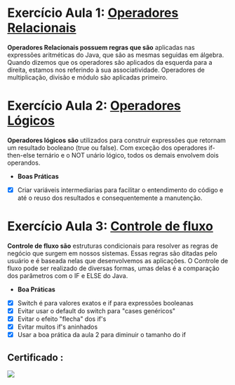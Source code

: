 # Exercício Aula 1: [Operadores Relacionais](https://github.com/edvaldoljr/Curso-Dio-Logica-Condicional-e-Controle-de-Fluxos-em-Java/blob/master/src/operadores/relacionais/Main.java)

**Operadores Relacionais possuem regras que são** aplicadas nas expressões aritméticas do Java, que são as mesmas seguidas em álgebra. Quando dizemos que os operadores são aplicados da esquerda para a direita, estamos nos referindo à sua associatividade. Operadores de multiplicação, divisão e módulo são aplicadas primeiro.

# Exercício Aula 2: [Operadores Lógicos](https://github.com/edvaldoljr/Curso-Dio-Logica-Condicional-e-Controle-de-Fluxos-em-Java/blob/master/src/operadores/logicos/Main.java)

**Operadores lógicos** **são** utilizados para construir expressões que retornam um resultado booleano (true ou false). Com exceção dos operadores if-then-else ternário e o NOT unário lógico, todos os demais envolvem dois operandos.

- **Boas Práticas**

- [x] Criar variáveis intermediarias para facilitar o entendimento do código e até o reuso dos resultados e consequentemente a manutenção.

# Exercício Aula 3: [Controle de fluxo](https://github.com/edvaldoljr/Curso-Dio-Logica-Condicional-e-Controle-de-Fluxos-em-Java/tree/master/src/operadores/controledefluxo)

**Controle de fluxo são** estruturas condicionais para resolver as regras de negócio que surgem em nossos sistemas. Essas regras são ditadas pelo usuário e é baseada nelas que desenvolvemos as aplicações. O Controle de fluxo pode ser realizado de diversas formas, umas delas é a comparação dos parâmetros com o IF e ELSE do Java.

- **Boa Práticas**

- [x] Switch é para valores exatos e if  para expressões booleanas 
- [x] Evitar usar o default do switch para "cases genéricos"
- [x] Evitar o efeito "flecha" dos if's
- [x] Evitar muitos if's aninhados
- [x] Usar a boa prática da aula 2 para diminuir o tamanho do if 

## Certificado :

![](https://hermes.digitalinnovation.one/certificates/cover/D3C6BDAE.jpg)
